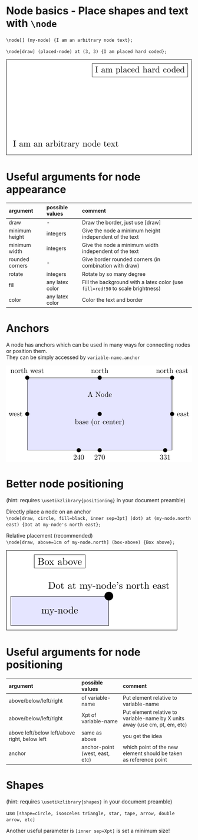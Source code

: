 # Node basics - Place shapes and text with `\node`


`\node[] (my-node) {I am an arbitrary node text};`

`\node[draw] (placed-node) at (3, 3) {I am placed hard coded};`

![nodes](../../../src/00_basics/00_node_basics/basic-nodes.svg)


# Useful arguments for node appearance

| argument | possible values | comment |
|:---------|:----------------|:--------|
| draw    | -               | Draw the border, just use \[draw\] |
| minimum height | integers | Give the node a minimum height independent of the text |
| minimum width | integers | Give the node a minimum width independent of the text |
| rounded corners | - | Give border rounded corners (in combination with draw) |
| rotate | integers | Rotate by so many degree |
| fill | any latex color | Fill the background with a latex color (use `fill=red!50` to scale brightness) |
| color | any latex color | Color the text and border |

# Anchors

A node has anchors which can be used in many ways for connecting nodes or position them.  
They can be simply accessed by `variable-name.anchor`

![anchors](../../../src/00_basics/00_node_basics/anchors.svg)


# Better node positioning

(hint: requires `\usetikzlibrary{positioning}` in your document preamble)

Directly place a node on an anchor  
`\node[draw, circle, fill=black, inner sep=3pt] (dot) at (my-node.north east) {Dot at my-node's north east};`

Relative placement (recommended)  
`\node[draw, above=1cm of my-node.north] (box-above) {Box above};`


![anchors](../../../src/00_basics/00_node_basics/basic-relative-placement.svg)

# Useful arguments for node positioning

| argument | possible values | comment |
|:---------|:----------------|:--------|
| above/below/left/right    | of variable-name | Put element relative to variable-name |
| above/below/left/right    | Xpt of variable-name | Put element relative to variable-name by X units away (use cm, pt, em, etc) |
| above left/below left/above right, below left | same as above | you get the idea |
| anchor | anchor-point (west, east, etc) | which point of the new element should be taken as reference point |


# Shapes

(hint: requires `\usetikzlibrary{shapes}` in your document preamble)

use `[shape=circle, isosceles triangle, star, tape, arrow, double arrow, etc]`

Another useful parameter is `[inner sep=Xpt]` is set a minimum size!
